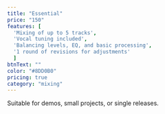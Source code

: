 ```yaml
---
title: "Essential"
price: "150"
features: [
  'Mixing of up to 5 tracks', 
  'Vocal tuning included', 
  'Balancing levels, EQ, and basic processing', 
  '1 round of revisions for adjustments'
  ]
btnText: ""
color: "#8DD0B0"
pricing: true
category: "mixing"
---
```


Suitable for demos, small projects, or single releases.